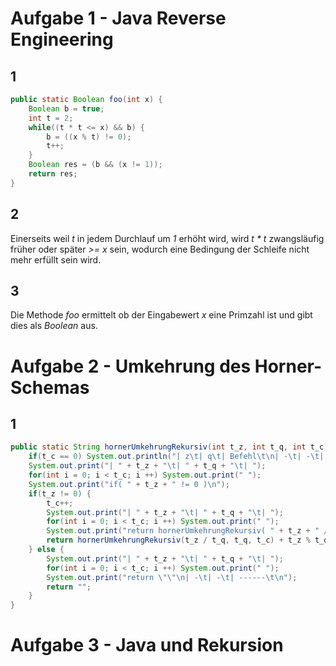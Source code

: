 # Aufgabe 1 - Java Reverse Engineering
## 1
```java
public static Boolean foo(int x) {
    Boolean b = true;
    int t = 2;
    while((t * t <= x) && b) {
        b = ((x % t) != 0);
        t++;
    }
    Boolean res = (b && (x != 1));
    return res;
}
```
## 2
Einerseits weil _t_ in jedem Durchlauf um _1_ erhöht wird, wird _t * t_ zwangsläufig früher oder später _>= x_ sein, wodurch eine Bedingung der Schleife nicht mehr erfüllt sein wird.

## 3
Die Methode _foo_ ermittelt ob der Eingabewert _x_ eine Primzahl ist und gibt dies als _Boolean_ aus.

# Aufgabe 2 - Umkehrung des Horner-Schemas
## 1
```java
public static String hornerUmkehrungRekursiv(int t_z, int t_q, int t_c) {
    if(t_c == 0) System.out.println("| z\t| q\t| Befehl\t\n| -\t| -\t| ------\t");
    System.out.print("| " + t_z + "\t| " + t_q + "\t| ");
    for(int i = 0; i < t_c; i ++) System.out.print(" ");
    System.out.print("if( " + t_z + " != 0 )\n");
    if(t_z != 0) {
        t_c++;
        System.out.print("| " + t_z + "\t| " + t_q + "\t| ");
        for(int i = 0; i < t_c; i ++) System.out.print(" ");
        System.out.print("return hornerUmkehrungRekursiv( " + t_z + " / " + t_q + " ) + " + t_z + " % " + t_q + "\n");
        return hornerUmkehrungRekursiv(t_z / t_q, t_q, t_c) + t_z % t_q;
    } else {
        System.out.print("| " + t_z + "\t| " + t_q + "\t| ");
        for(int i = 0; i < t_c; i ++) System.out.print(" ");
        System.out.print("return \"\"\n| -\t| -\t| ------\t\n");
        return "";
    }
}
```
# Aufgabe 3 - Java und Rekursion

